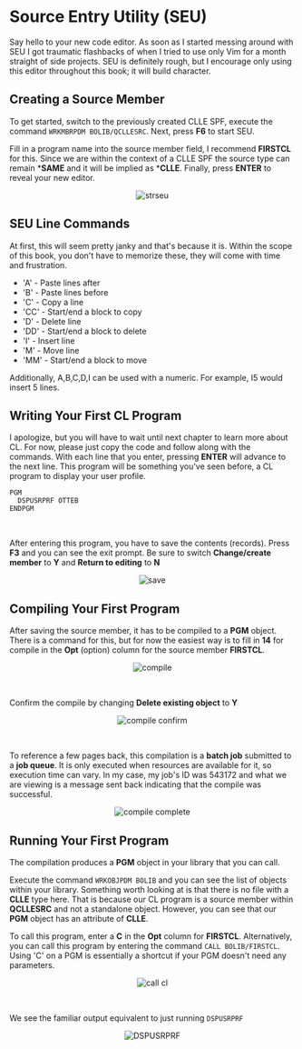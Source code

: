 # Source Entry Utility (SEU)

Say hello to your new code editor.
As soon as I started messing around with SEU I got traumatic flashbacks
of when I tried to use only Vim for a month straight of side projects.
SEU is definitely rough, but I encourage only using this editor
throughout this book; it will build character.


## Creating a Source Member

To get started, switch to the previously created CLLE SPF, execute the command ```WRKMBRPDM BOLIB/QCLLESRC```. Next, press **F6** to start SEU.

Fill in a program name into the source member field, I recommend **FIRSTCL** for this.
Since we are within the context of a CLLE SPF the source type can remain ***SAME** and it will be
implied as ***CLLE**. Finally, press **ENTER** to reveal your new editor.
<figure align="center">
	<img src="./core/ibmi/_assets/seu-01.PNG" alt="strseu" />
</figure>


## SEU Line Commands
At first, this will seem pretty janky and that's because it is.
Within the scope of this book, you don't have to memorize these,
they will come with time and frustration.

* 'A' - Paste lines after
* 'B' - Paste lines before
* 'C' - Copy a line
* 'CC' - Start/end a block to copy
* 'D' - Delete line
* 'DD' - Start/end a block to delete
* 'I' - Insert line
* 'M' - Move line
* 'MM' - Start/end a block to move

Additionally, A,B,C,D,I can be used with a numeric.
For example, I5 would insert 5 lines.


## Writing Your First CL Program
I apologize, but you will have to wait until next chapter to learn more about CL.
For now, please just copy the code and follow along with the commands.
With each line that you enter, pressing **ENTER** will advance to the next line.
This program will be something you've seen before, a CL program to display your user profile.
```
PGM
  DSPUSRPRF OTTEB
ENDPGM
```

<br>

After entering this program, you have to save the contents (records).
Press **F3** and you can see the exit prompt. 
Be sure to switch **Change/create member** to **Y** and **Return to editing** to **N**
<figure align="center">
	<img src="./core/ibmi/_assets/seu-02.PNG" alt="save" />
</figure>


## Compiling Your First Program
After saving the source member, it has to be compiled to a **PGM** object.
There is a command for this, but for now the easiest way is to fill in **14** for compile in the **Opt** (option) column for the source member **FIRSTCL**.
<figure align="center">
	<img src="./core/ibmi/_assets/seu-03.PNG" alt="compile" />
</figure>

<br>

Confirm the compile by changing **Delete existing object** to **Y**
<figure align="center">
	<img src="./core/ibmi/_assets/seu-04.PNG" alt="compile confirm" />
</figure>

<br>

To reference a few pages back, this compilation is a **batch job** submitted to a **job queue**.
It is only executed when resources are available for it, so execution time can vary.
In my case, my job's ID was 543172 and what we are viewing is a message sent back
indicating that the compile was successful.
<figure align="center">
	<img src="./core/ibmi/_assets/seu-05.PNG" alt="compile complete" />
</figure>


## Running Your First Program
The compilation produces a **PGM** object in your library that you can call.

Execute the command ```WRKOBJPDM BOLIB``` and you can see the list of objects within your library.
Something worth looking at is that there is no file with a **CLLE** type here.
That is because our CL program is a source member within **QCLLESRC** and not a standalone object.
However, you can see that our **PGM** object has an attribute of **CLLE**.

To call this program, enter a **C** in the **Opt** column for **FIRSTCL**.
Alternatively, you can call this program by entering the command ```CALL BOLIB/FIRSTCL```.
Using 'C' on a PGM is essentially a shortcut if your PGM doesn't need any parameters.
<figure align="center">
	<img src="./core/ibmi/_assets/seu-06.PNG" alt="call cl" />
</figure>

<br>

We see the familiar output equivalent to just running ```DSPUSRPRF```
<figure align="center">
	<img src="./core/ibmi/_assets/ibmi-06.PNG" alt="DSPUSRPRF" />
</figure>

